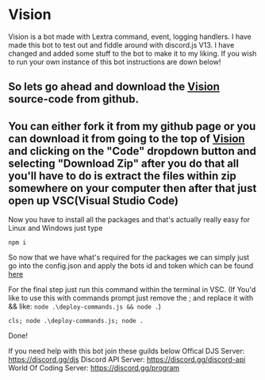 # Vision
Vision is a bot made with Lextra command, event, logging handlers. I have made this bot to test out and fiddle around with discord.js V13. I have changed and added some stuff to the bot to make it to my liking. If you wish to run your own instance of this bot instructions are down below! 

## So lets go ahead and download the [Vision](https://github.com/CyberCosmos24/Vision) source-code from github. 

## You can either fork it from my github page or you can download it from going to the top of [Vision](https://github.com/CyberCosmos24/Vision) and clicking on the "Code" dropdown button and selecting "Download Zip" after you do that all you'll have to do is extract the files within zip somewhere on your computer then after that just open up VSC(Visual Studio Code)


Now you have to install all the packages and that's actually really easy for Linux and Windows just type

```
npm i
```

So now that we have what's required for the packages we can simply just go into the config.json and apply the bots id and token which can be found [here](https://discord.com/developers/applications)

For the final step just run this command within the terminal in VSC. (If You'd like to use this with commands prompt just remove the ; and replace it with && like: `node .\deploy-commands.js && node .`)

```
cls; node .\deploy-commands.js; node .
```

Done!

If you need help with this bot join these guilds below 
Offical DJS Server: https://discord.gg/djs 
Discord API Server: https://discord.gg/discord-api
World Of Coding Server: https://discord.gg/program

